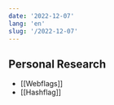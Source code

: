 ```yaml
---
date: '2022-12-07'
lang: 'en'
slug: '/2022-12-07'
---
```


## Personal Research

- [[Webflags]]
- [[Hashflag]]
